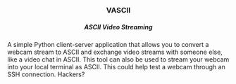 <br />
<p align="center">
  <h3 align="center">VASCII</h3>
  <h5 align="center">ASCII Video Streaming</h5>
</p>
A simple Python client-server application that allows you to convert a webcam stream to ASCII and exchange video streams with someone else, like a video chat in ASCII.
This tool can also be used to stream your webcam into your local terminal as ASCII.
This could help test a webcam through an SSH connection. Hackers?
